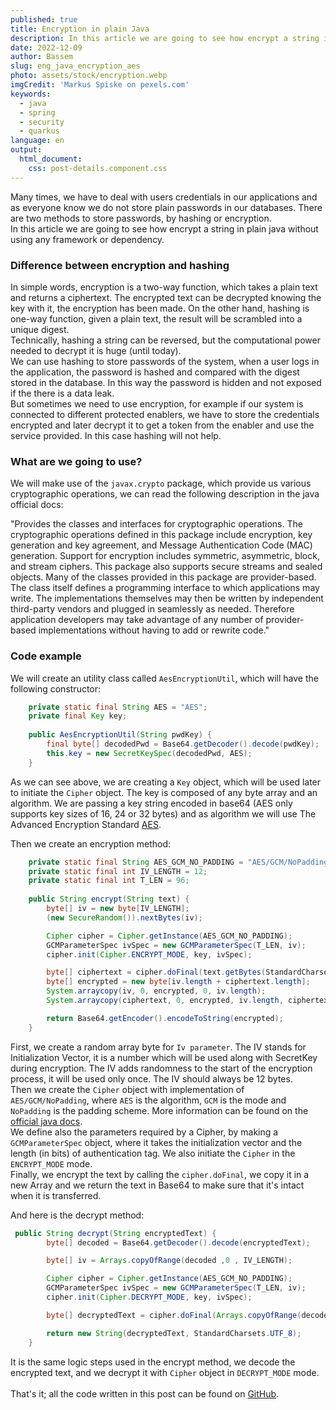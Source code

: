 ```yaml
---
published: true
title: Encryption in plain Java
description: In this article we are going to see how encrypt a string in plain java without using any framework or dependency .................
date: 2022-12-09
author: Bassem 
slug: eng_java_encryption_aes
photo: assets/stock/encryption.webp
imgCredit: 'Markus Spiske on pexels.com'
keywords:
  - java
  - spring
  - security
  - quarkus
language: en
output:
  html_document:
    css: post-details.component.css
---
```

Many times, we have to deal with users credentials in our applications and as everyone know we do not store plain passwords in our databases. There are two methods to store passwords, by hashing or encryption.
<br>
In this article we are going to see how encrypt a string in plain java without using any framework or dependency.

### Difference between encryption and hashing

In simple words, encryption is a two-way function, which takes a plain text and returns a ciphertext. The encrypted text can be decrypted knowing the key with it, the encryption has been made. On the other hand, hashing is one-way function, given a plain text, the result will be scrambled into a unique digest.
<br>
Technically, hashing a string can be reversed, but the computational power needed to decrypt it is huge (until today).
<br>
We can use hashing to store passwords of the system, when a user logs in the application, the password is hashed and compared with the digest stored in the database. In this way the password is hidden and not exposed if the there is a data leak. 
<br>
But sometimes we need to use encryption, for example if our system is connected to different protected enablers, we have to store the credentials encrypted and later decrypt it to get a token from the enabler and use the service provided. In this case hashing will not help.

### What are we going to use?

We will make use of the `javax.crypto` package, which provide us various cryptographic operations, we can read the following description in the java official docs:

"Provides the classes and interfaces for cryptographic operations. The cryptographic operations defined in this package include encryption, key generation and key agreement, and Message Authentication Code (MAC) generation.
Support for encryption includes symmetric, asymmetric, block, and stream ciphers. This package also supports secure streams and sealed objects.
Many of the classes provided in this package are provider-based. The class itself defines a programming interface to which applications may write. The implementations themselves may then be written by independent third-party vendors and plugged in seamlessly as needed. Therefore application developers may take advantage of any number of provider-based implementations without having to add or rewrite code."

### Code example

We will create an utility class called `AesEncryptionUtil`, which will have the following constructor:
```java
	private static final String AES = "AES";
	private final Key key;
   
    public AesEncryptionUtil(String pwdKey) {
        final byte[] decodedPwd = Base64.getDecoder().decode(pwdKey);
        this.key = new SecretKeySpec(decodedPwd, AES);
    }
```
As we can see above, we are creating a `Key` object, which will be used later to initiate the `Cipher` object. The key is composed of any byte array and an algorithm. We are passing a key string encoded in base64 (AES only supports key sizes of 16, 24 or 32 bytes) and as algorithm we will use The Advanced Encryption Standard [AES](https://en.wikipedia.org/wiki/Advanced_Encryption_Standard). 
<br>

Then we create an encryption method:
```java
    private static final String AES_GCM_NO_PADDING = "AES/GCM/NoPadding";
  	private static final int IV_LENGTH = 12;
    private static final int T_LEN = 96;
    
	public String encrypt(String text) {
        byte[] iv = new byte[IV_LENGTH];
        (new SecureRandom()).nextBytes(iv);

        Cipher cipher = Cipher.getInstance(AES_GCM_NO_PADDING);
        GCMParameterSpec ivSpec = new GCMParameterSpec(T_LEN, iv);
        cipher.init(Cipher.ENCRYPT_MODE, key, ivSpec);

        byte[] ciphertext = cipher.doFinal(text.getBytes(StandardCharsets.UTF_8));
        byte[] encrypted = new byte[iv.length + ciphertext.length];
        System.arraycopy(iv, 0, encrypted, 0, iv.length);
        System.arraycopy(ciphertext, 0, encrypted, iv.length, ciphertext.length);

        return Base64.getEncoder().encodeToString(encrypted);
    }
```
First, we create a random array byte for `Iv parameter`. The IV stands for Initialization Vector, it is a number which will be used along with SecretKey during encryption. The IV adds randomness to the start of the encryption process, it will be used only once. The IV should always be 12 bytes. 
<br> 
Then we create the `Cipher` object with implementation of `AES/GCM/NoPadding`, where `AES` is the algorithm, `GCM` is the mode and `NoPadding` is the padding scheme. More information can be found on the [official java docs](https://docs.oracle.com/javase/7/docs/technotes/guides/security/StandardNames.html#Cipher).
<br>
We define also the parameters required by a Cipher, by making a `GCMParameterSpec` object, where it takes the initialization vector and the length (in bits) of authentication tag. We also initiate the `Cipher` in the `ENCRYPT_MODE` mode.
<br>
Finally, we encrypt the text by calling the `cipher.doFinal`, we copy it in a new Array and we return the text in Base64 to make sure that it's intact when it is transferred.
<br>

And here is the decrypt method:
```java
 public String decrypt(String encryptedText) {
        byte[] decoded = Base64.getDecoder().decode(encryptedText);

        byte[] iv = Arrays.copyOfRange(decoded ,0 , IV_LENGTH);

        Cipher cipher = Cipher.getInstance(AES_GCM_NO_PADDING);
        GCMParameterSpec ivSpec = new GCMParameterSpec(T_LEN, iv);
        cipher.init(Cipher.DECRYPT_MODE, key, ivSpec);

        byte[] decryptedText = cipher.doFinal(Arrays.copyOfRange(decoded, IV_LENGTH, decoded.length));

        return new String(decryptedText, StandardCharsets.UTF_8);
    }
```
It is the same logic steps used in the encrypt method, we decode the encrypted text, and we decrypt it with `Cipher` object in `DECRYPT_MODE` mode.
<br>
<br>
That's it; all the code written in this post can be found on [GitHub](https://github.com/s0l0c0ding/spring-tips/tree/master/aes-encryption).
